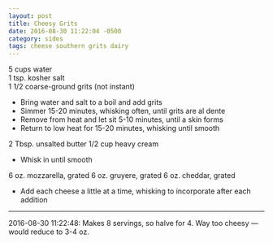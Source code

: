 ```yaml
---
layout: post
title: Cheesy Grits
date: 2016-08-30 11:22:04 -0500
category: sides
tags: cheese southern grits dairy
---
```

5 cups water  
1 tsp. kosher salt  
1 1/2 coarse-ground grits (not instant)  
<ul>
 	<li>Bring water and salt to a boil and add grits</li>
 	<li>Simmer 15-20 minutes, whisking often, until grits are al dente</li>
 	<li>Remove from heat and let sit 5-10 minutes, until a skin forms</li>
 	<li>Return to low heat for 15-20 minutes, whisking until smooth</li>
</ul>
2 Tbsp. unsalted butter  
1/2 cup heavy cream  
<ul>
 	<li>Whisk in until smooth</li>
</ul>
6 oz. mozzarella, grated  
6 oz. gruyere, grated  
6 oz. cheddar, grated  
<ul>
 	<li>Add each cheese a little at a time, whisking to incorporate after each addition</li>
</ul>

---

2016-08-30 11:22:48: Makes 8 servings, so halve for 4.  Way too cheesy — would
reduce to 3-4 oz.

